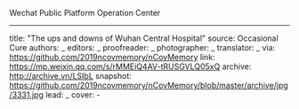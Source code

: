 Wechat Public Platform Operation Center


-------------
title: "The ups and downs of Wuhan Central Hospital"
source: Occasional Cure
authors: _
editors: _
proofreader: _
photographer: _
translator: _
via: https://github.com/2019ncovmemory/nCovMemory
link: https://mp.weixin.qq.com/s/rMMEiQ4AV-tRUSGVLQ05xQ
archive: http://archive.vn/LSIbL
snapshot: https://github.com/2019ncovmemory/nCovMemory/blob/master/archive/jpg/3331.jpg
lead: _
cover: -
